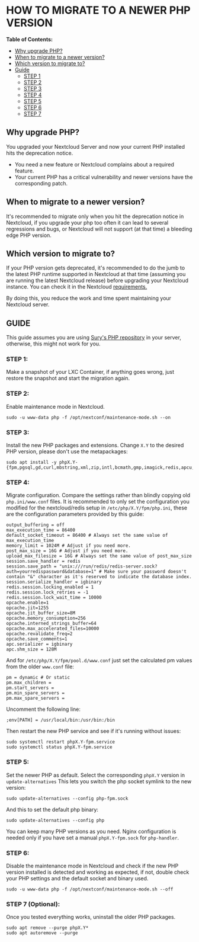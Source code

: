 # HOW TO MIGRATE TO A NEWER PHP VERSION

**Table of Contents:**
 + [Why upgrade PHP?](#why-upgrade-php)
 + [When to migrate to a newer version?](#when-to-migrate-to-a-newer-version)
 + [Which version to migrate to?](#which-version-to-migrate-to)
 + [Guide](#guide)
	+ [STEP 1](#step-1)
	+ [STEP 2](#step-2)
	+ [STEP 3](#step-3)
	+ [STEP 4](#step-4)
	+ [STEP 5](#step-5)
	+ [STEP 6](#step-6)
	+ [STEP 7](#step-7-optional)

## Why upgrade PHP?

 You upgraded your Nextcloud Server and now your current PHP installed hits the deprecation notice.
- You need a new feature or Nextcloud complains about a required feature.
- Your current PHP has a critical vulnerability and newer versions have the corresponding patch.

## When to migrate to a newer version?

It's recommended to migrate only when you hit the deprecation notice in Nextcloud, if you upgrade your php too often it can lead to several regressions and bugs, or Nextcloud will not support (at that time) a bleeding edge PHP version.

## Which version to migrate to?

If your PHP version gets deprecated, it's recommended to do the jumb to the latest PHP runtime supported in Nextcloud at that time (assuming you are running the latest Nextcloud release) before upgrading your Nextcloud instance. You can check it in the Nextcloud [requirements.](https://docs.nextcloud.com/server/latest/admin_manual/installation/system_requirements.html#:~:text=with%20php%2Dfpm-,PHP%20Runtime)

By doing this, you reduce the work and time spent maintaining your Nextcloud server.

## GUIDE

This guide assumes you are using [Sury's PHP repository](https://deb.sury.org/) in your server, otherwise, this might not work for you.

### STEP 1:
Make a snapshot of your LXC Container, if anything goes wrong, just restore the snapshot and start the migration again.

### STEP 2:
Enable maintenance mode in Nextcloud.

    sudo -u www-data php -f /opt/nextconf/maintenance-mode.sh --on

### STEP 3:
Install the new PHP packages and extensions.
Change `X.Y` to the desired PHP version, please don't use the metapackages:

    sudo apt install -y phpX.Y-{fpm,pgsql,gd,curl,mbstring,xml,zip,intl,bcmath,gmp,imagick,redis,apcu,smbclient,ldap,imap}

### STEP 4:
Migrate configuration.
Compare the settings rather than blindly copying old `php.ini/www.conf` files.
It is recommended to only set the configuration you modified for the nextcloud/redis setup in `/etc/php/X.Y/fpm/php.ini`, these are the configuration parameters provided by this guide:

    output_buffering = off
    max_execution_time = 86400
    default_socket_timeout = 86400 # Always set the same value of max_execution_time
    memory_limit = 1024M # Adjust if you need more.
    post_max_size = 16G # Adjust if you need more.
    upload_max_filesize = 16G # Always set the same value of post_max_size
    session.save_handler = redis
    session.save_path = "unix:///run/redis/redis-server.sock?auth=yourredispassword&database=1" # Make sure your password doesn't contain "&" character as it's reserved to indicate the database index. 
    session.serialize_handler = igbinary
    redis.session.locking_enabled = 1
    redis.session.lock_retries = -1
    redis.session.lock_wait_time = 10000
    opcache.enable=1
    opcache.jit=1255
    opcache.jit_buffer_size=8M
    opcache.memory_consumption=256
    opcache.interned_strings_buffer=64
    opcache.max_accelerated_files=10000
    opcache.revalidate_freq=2
    opcache.save_comments=1
    apc.serializer = igbinary
    apc.shm_size = 128M

And for `/etc/php/X.Y/fpm/pool.d/www.conf` just set the calculated pm values from the older `www.conf` file:

    pm = dynamic # Or static
    pm.max_children = 
    pm.start_servers = 
    pm.min_spare_servers = 
    pm.max_spare_servers =

Uncomment the following line:

    ;env[PATH] = /usr/local/bin:/usr/bin:/bin

Then restart the new PHP service and see if it's running without issues:

    sudo systemctl restart phpX.Y-fpm.service
    sudo systemctl status phpX.Y-fpm.service

### STEP 5:
Set the newer PHP as default.
Select the corresponding `phpX.Y` version in `update-alternatives`
This lets you switch the php socket symlink to the new version:

    sudo update-alternatives --config php-fpm.sock

And this to set the default php binary:

    sudo update-alternatives --config php

You can keep many PHP versions as you need. Nginx configuration is needed only if you have set a manual `phpX.Y-fpm.sock` for `php-handler`.

### STEP 6:
Disable the maintenance mode in Nextcloud and check if the new PHP version installed is detected and working as expected, if not, double check your PHP settings and the default socket and binary used. 

    sudo -u www-data php -f /opt/nextconf/maintenance-mode.sh --off

### STEP 7 (Optional):

Once you tested everything works, uninstall the older PHP packages.

    sudo apt remove --purge phpX.Y*
    sudo apt autoremove --purge
